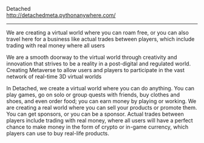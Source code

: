 Detached                                                               
http://detachedmeta.pythonanywhere.com/

----------------------
We are creating a virtual world where you can roam free, or you can also travel here for a business like actual trades between players, which include trading with real money where all users

We are a smooth doorway to the virtual world through creativity and innovation that strives to be a reality in a post-digital and regulated world. Creating Metaverse to allow users and players to participate in the vast network of real-time 3D virtual worlds

In Detached, we create a virtual world where you can do anything. You can play games, go on solo or group quests with friends, buy clothes and shoes, and even order food; you can earn money by playing or working. We are creating a real world where you can sell your products or promote them. You can get sponsors, or you can be a sponsor. Actual trades between players include trading with real money, where all users will have a perfect chance to make money in the form of crypto or in-game currency, which players can use to buy real-life products.
